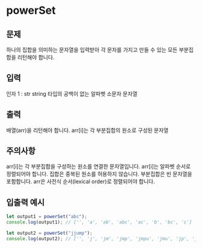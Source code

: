 # powerSet

## 문제

하나의 집합을 의미하는 문자열을 입력받아 각 문자를 가지고 만들 수 있는 모든 부분집합을 리턴해야 합니다.

## 입력

인자 1 : str
string 타입의 공백이 없는 알파벳 소문자 문자열

## 출력

배열(arr)을 리턴해야 합니다.
arr[i]는 각 부분집합의 원소로 구성된 문자열

## 주의사항

arr[i]는 각 부분집합을 구성하는 원소를 연결한 문자열입니다.
arr[i]는 알파벳 순서로 정렬되어야 합니다.
집합은 중복된 원소를 허용하지 않습니다.
부분집합은 빈 문자열을 포함합니다.
arr은 사전식 순서(lexical order)로 정렬되어야 합니다.

## 입출력 예시

```js
let output1 = powerSet("abc");
console.log(output1); // ['', 'a', 'ab', 'abc', 'ac', 'b', 'bc', 'c']

let output2 = powerSet("jjump");
console.log(output2); // ['', 'j', 'jm', 'jmp', 'jmpu', 'jmu', 'jp', 'jpu', 'ju', 'm', 'mp', 'mpu', 'mu', 'p', 'pu', 'u']
```
